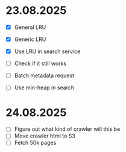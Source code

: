 # 23.08.2025
- [x] General LRU
- [x] Generic LRU
- [x] Use LRU in search service
- [ ] Check if it still works
- [ ] Batch metadata request
- [ ] Use min-heap in search



# 24.08.2025
- [ ] Figure out what kind of crawler will this be
- [ ] Move crawler html to S3
- [ ] Fetch 50k pages
